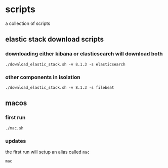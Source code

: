 # scripts
a collection of scripts

## elastic stack download scripts

### downloading either kibana or elasticsearch will download both

```
./download_elastic_stack.sh -v 8.1.3 -s elasticsearch
```

### other components in isolation

```
./download_elastic_stack.sh -v 8.1.3 -s filebeat
```

## macos

### first run

```
./mac.sh
```

### updates

the first run will setup an alias called `mac`

```
mac
```
